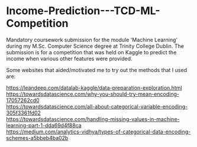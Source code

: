 # Income-Prediction---TCD-ML-Competition
Mandatory coursework submission for the module 'Machine Learning' during my M.Sc. Computer Science degree at Trinity College Dublin. The submission is for a competition that was held on Kaggle to predict the income when various other features were provided.

Some websites that aided/motivated me to try out the methods that I used are:

https://leandeep.com/datalab-kaggle/data-preparation-exploration.html <br>
https://towardsdatascience.com/why-you-should-try-mean-encoding-17057262cd0 <br>
https://towardsdatascience.com/all-about-categorical-variable-encoding-305f3361fd02 <br>
https://towardsdatascience.com/handling-missing-values-in-machine-learning-part-1-dda69d4f88ca <br>
https://medium.com/analytics-vidhya/types-of-categorical-data-encoding-schemes-a5bbeb4ba02b <br>
